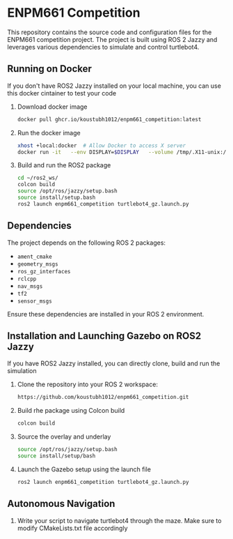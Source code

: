 # ENPM661 Competition

This repository contains the source code and configuration files for the ENPM661 competition project. The project is built using ROS 2 Jazzy and leverages various dependencies to simulate and control turtlebot4.

## Running on Docker

If you don't have ROS2 Jazzy installed on your local machine, you can use this docker cintainer to test your code 

1. Download docker image

    ```bash
    docker pull ghcr.io/koustubh1012/enpm661_competition:latest

2. Run the docker image
    ```bash
    xhost +local:docker  # Allow Docker to access X server
    docker run -it   --env DISPLAY=$DISPLAY   --volume /tmp/.X11-unix:/tmp/.X11-unix:rw   --privileged   ghcr.io/koustubh1012/enpm661_competition:latest   /bin/bash

3. Build and run the ROS2 package
    ```bash
    cd ~/ros2_ws/
    colcon build
    source /opt/ros/jazzy/setup.bash
    source install/setup.bash
    ros2 launch enpm661_competition turtlebot4_gz.launch.py

## Dependencies

The project depends on the following ROS 2 packages:

- `ament_cmake`
- `geometry_msgs`
- `ros_gz_interfaces`
- `rclcpp`
- `nav_msgs`
- `tf2`
- `sensor_msgs`

Ensure these dependencies are installed in your ROS 2 environment.

## Installation and Launching Gazebo on ROS2 Jazzy

If you have ROS2 Jazzy installed, you can directly clone, build and run the simulation

1. Clone the repository into your ROS 2 workspace:
   ```bash
   https://github.com/koustubh1012/enpm661_competition.git

2. Build rhe package using Colcon build
    ```bash
    colcon build

3. Source the overlay and underlay

    ```bash
    source /opt/ros/jazzy/setup.bash
    source install/setup/bash

4. Launch the Gazebo setup using the launch file
    ```bash
    ros2 launch enpm661_competition turtlebot4_gz.launch.py

## Autonomous Navigation

1. Write your script to navigate turtlebot4 through the maze. Make sure to modify CMakeLists.txt file accordingly
